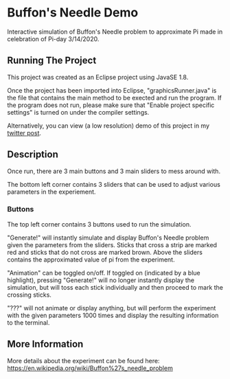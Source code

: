 # Buffon's Needle Demo
Interactive simulation of Buffon's Needle problem to approximate Pi made in celebration of Pi-day 3/14/2020.

## Running The Project
This project was created as an Eclipse project using JavaSE 1.8.

Once the project has been imported into Eclipse, "graphicsRunner.java" is the file that contains the main method to be exected and run the program. If the program does not run, please make sure that "Enable project specific settings" is turned on under the compiler settings.

Alternatively, you can view (a low resolution) demo of this project in my [twitter post](https://twitter.com/jeffafuhh/status/1371223326245466125).

## Description
Once run, there are 3 main buttons and 3 main sliders to mess around with.

The bottom left corner contains 3 sliders that can be used to adjust various parameters in the experiement.

### Buttons
The top left corner contains 3 buttons used to run the simulation.

"Generate!" will instantly simulate and display Buffon's Needle problem given the parameters from the sliders. Sticks that cross a strip are marked red and sticks that do not cross are marked brown.
Above the sliders contains the approximated value of pi from the experiment.

"Animation" can be toggled on/off. If toggled on (indicated by a blue highlight), pressing "Generate!" will no longer instantly display the simulation, but will toss each stick individually and then proceed to mark the crossing sticks.

"???" will not animate or display anything, but will perform the experiment with the given parameters 1000 times and display the resulting information to the terminal.

## More Information

More details about the experiment can be found here: https://en.wikipedia.org/wiki/Buffon%27s_needle_problem

